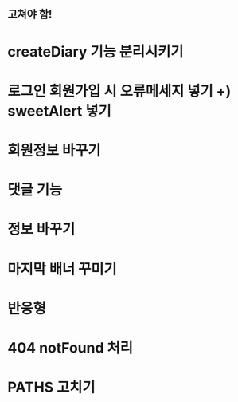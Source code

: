 ## 고쳐야 함!

# createDiary 기능 분리시키기

# 로그인 회원가입 시 오류메세지 넣기 +) sweetAlert 넣기
# 회원정보 바꾸기
# 댓글 기능
# 정보 바꾸기

# 마지막 배너 꾸미기

# 반응형

# 404 notFound 처리
# PATHS 고치기

